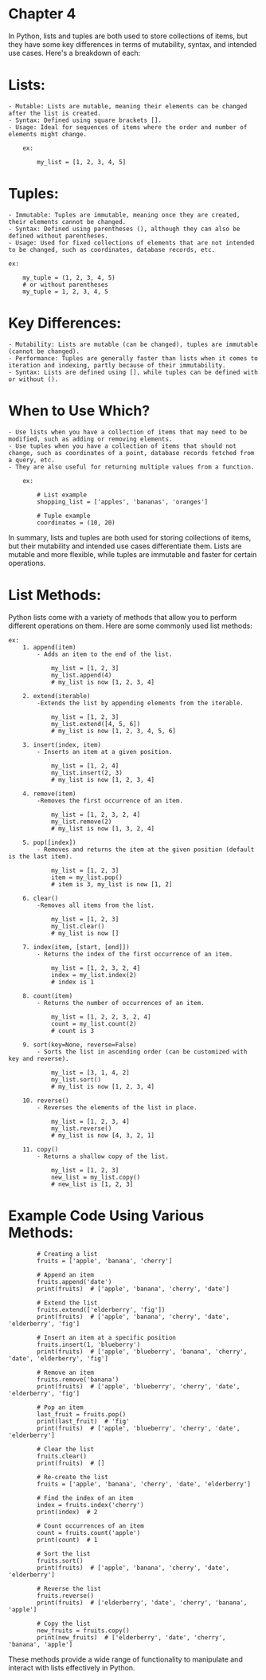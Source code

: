 # Chapter 4

In Python, lists and tuples are both used to store collections of items, but they have some key differences in terms of mutability, syntax, and intended use cases. Here's a breakdown of each:

# Lists:

    - Mutable: Lists are mutable, meaning their elements can be changed after the list is created.
    - Syntax: Defined using square brackets [].
    - Usage: Ideal for sequences of items where the order and number of elements might change.

        ex:
            
            my_list = [1, 2, 3, 4, 5]

# Tuples:

    - Immutable: Tuples are immutable, meaning once they are created, their elements cannot be changed.
    - Syntax: Defined using parentheses (), although they can also be defined without parentheses.
    - Usage: Used for fixed collections of elements that are not intended to be changed, such as coordinates, database records, etc.

    ex:

        my_tuple = (1, 2, 3, 4, 5)
        # or without parentheses
        my_tuple = 1, 2, 3, 4, 5

# Key Differences:

    - Mutability: Lists are mutable (can be changed), tuples are immutable (cannot be changed).
    - Performance: Tuples are generally faster than lists when it comes to iteration and indexing, partly because of their immutability.
    - Syntax: Lists are defined using [], while tuples can be defined with or without ().

# When to Use Which?

    - Use lists when you have a collection of items that may need to be modified, such as adding or removing elements.
    - Use tuples when you have a collection of items that should not change, such as coordinates of a point, database records fetched from a query, etc. 
    - They are also useful for returning multiple values from a function.

        ex:

            # List example
            shopping_list = ['apples', 'bananas', 'oranges']

            # Tuple example
            coordinates = (10, 20)

In summary, lists and tuples are both used for storing collections of items, but their mutability and intended use cases differentiate them. Lists are mutable and more flexible, while tuples are immutable and faster for certain operations.


# List Methods: 
Python lists come with a variety of methods that allow you to perform different operations on them. Here are some commonly used list methods:

    ex:
        1. append(item)
            - Adds an item to the end of the list.

                my_list = [1, 2, 3]
                my_list.append(4)
                # my_list is now [1, 2, 3, 4]

        2. extend(iterable)
            -Extends the list by appending elements from the iterable.

                my_list = [1, 2, 3]
                my_list.extend([4, 5, 6])
                # my_list is now [1, 2, 3, 4, 5, 6]

        3. insert(index, item)
            - Inserts an item at a given position.

                my_list = [1, 2, 4]
                my_list.insert(2, 3)
                # my_list is now [1, 2, 3, 4]

        4. remove(item)
            -Removes the first occurrence of an item.

                my_list = [1, 2, 3, 2, 4]
                my_list.remove(2)
                # my_list is now [1, 3, 2, 4]

        5. pop([index])
            - Removes and returns the item at the given position (default is the last item).

                my_list = [1, 2, 3]
                item = my_list.pop()
                # item is 3, my_list is now [1, 2]

        6. clear()
            -Removes all items from the list.

                my_list = [1, 2, 3]
                my_list.clear()
                # my_list is now []
        
        7. index(item, [start, [end]])
            - Returns the index of the first occurrence of an item.

                my_list = [1, 2, 3, 2, 4]
                index = my_list.index(2)
                # index is 1
                
        8. count(item)
            - Returns the number of occurrences of an item.

                my_list = [1, 2, 2, 3, 2, 4]
                count = my_list.count(2)
                # count is 3

        9. sort(key=None, reverse=False)
            - Sorts the list in ascending order (can be customized with key and reverse).

                my_list = [3, 1, 4, 2]
                my_list.sort()
                # my_list is now [1, 2, 3, 4]

        10. reverse()
            - Reverses the elements of the list in place.

                my_list = [1, 2, 3, 4]
                my_list.reverse()
                # my_list is now [4, 3, 2, 1]

        11. copy()
            - Returns a shallow copy of the list.

                my_list = [1, 2, 3]
                new_list = my_list.copy()
                # new_list is [1, 2, 3]


# Example Code Using Various Methods: 

            # Creating a list
            fruits = ['apple', 'banana', 'cherry']

            # Append an item
            fruits.append('date')
            print(fruits)  # ['apple', 'banana', 'cherry', 'date']

            # Extend the list
            fruits.extend(['elderberry', 'fig'])
            print(fruits)  # ['apple', 'banana', 'cherry', 'date', 'elderberry', 'fig']

            # Insert an item at a specific position
            fruits.insert(1, 'blueberry')
            print(fruits)  # ['apple', 'blueberry', 'banana', 'cherry', 'date', 'elderberry', 'fig']

            # Remove an item
            fruits.remove('banana')
            print(fruits)  # ['apple', 'blueberry', 'cherry', 'date', 'elderberry', 'fig']

            # Pop an item
            last_fruit = fruits.pop()
            print(last_fruit)  # 'fig'
            print(fruits)  # ['apple', 'blueberry', 'cherry', 'date', 'elderberry']

            # Clear the list
            fruits.clear()
            print(fruits)  # []

            # Re-create the list
            fruits = ['apple', 'banana', 'cherry', 'date', 'elderberry']

            # Find the index of an item
            index = fruits.index('cherry')
            print(index)  # 2

            # Count occurrences of an item
            count = fruits.count('apple')
            print(count)  # 1

            # Sort the list
            fruits.sort()
            print(fruits)  # ['apple', 'banana', 'cherry', 'date', 'elderberry']

            # Reverse the list
            fruits.reverse()
            print(fruits)  # ['elderberry', 'date', 'cherry', 'banana', 'apple']

            # Copy the list
            new_fruits = fruits.copy()
            print(new_fruits)  # ['elderberry', 'date', 'cherry', 'banana', 'apple']

These methods provide a wide range of functionality to manipulate and interact with lists effectively in Python.